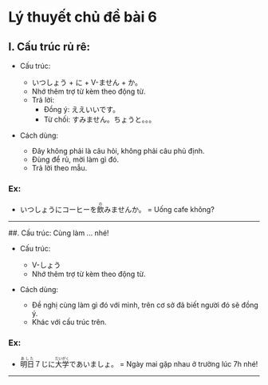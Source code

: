 # Lý thuyết chủ đề bài 6

## I. Cấu trúc rủ rê:
- Cấu trúc:
  - いつしょう + に + V-ません + か。
  - Nhớ thêm trợ từ kèm theo động từ.
  - Trả lời:
    - Đồng ý: ええいいです。
    - Từ chối: すみません。ちょうと。。。

- Cách dùng:
  - Đây không phải là câu hỏi, không phải câu phủ định.
  - Đùng để rủ, mời làm gì đó.
  - Trả lời theo mẫu.

### Ex:
- いつしょうにコーヒーを<ruby>飲<rt>の</rt></ruby>みませんか。 = Uống cafe không?

---

##. Cấu trúc: Cùng làm ... nhé!
- Cấu trúc:
  - V-しょう
  - Nhớ thêm trợ từ kèm theo động từ.

- Cách dùng:
  - Đề nghị cùng làm gì đó với mình, trên cơ sở đã biết người đó sẽ đồng ý.
  - Khác với cấu trúc trên.

### Ex:
- <ruby>明日<rt>あした</rt></ruby>７じに<ruby>大学<rt>だいがく</rt></ruby>であいましょ。 = Ngày mai gặp nhau ở trường lúc 7h nhé!

---